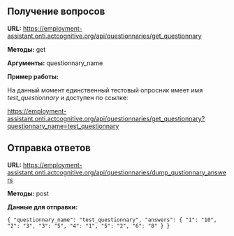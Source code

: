 ## Получение вопросов ##

__URL:__ https://employment-assistant.onti.actcognitive.org/api/questionnaries/get_questionnary

__Методы:__ get

__Аргументы:__ questionnary_name

__Пример работы:__ 

На данный момент единственный тестовый опросник имеет имя _test_questionnary_ и доступен по ссылке:

https://employment-assistant.onti.actcognitive.org/api/questionnaries/get_questionnary?questionnary_name=test_questionnary

## Отправка ответов ##

__URL:__ https://employment-assistant.onti.actcognitive.org/api/questionnaries/dump_qustionnary_answers

__Методы:__ post

__Данные для отправки:__

`{
    "questionnary_name": "test_questionnary",
    "answers": {
        "1": "10",
        "2": "3",
        "3": "5",
        "4": "1",
        "5": "2",
        "6": "8"
    }
}`
